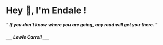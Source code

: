 <h1 title="head"> Hey 👋, I'm Endale !</h1>

**<h5><i>" If you don't know where you are going, any road will get you there. "</i></h5>**

*<b>___ Lewis Carroll ___</b>*
